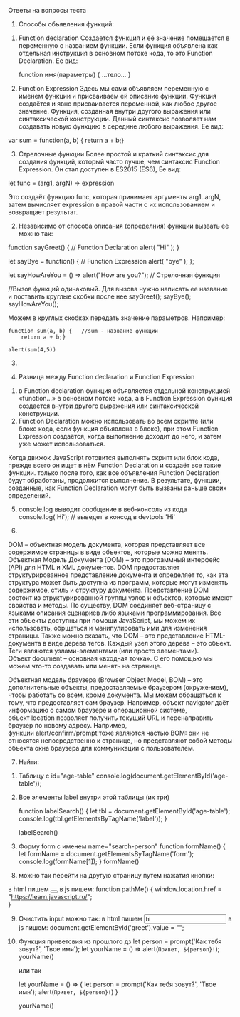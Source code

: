 Ответы на вопросы теста

1. Способы объявления функций:
1) Function declaration
Создается функция и  её значение помещается в переменную с названием функции. 
Если функция объявлена как отдельная инструкция в основном потоке кода, то это Function Declaration. 
Ее вид:

    function имя(параметры) {
    ...тело...
    }

2) Function Expression
Здесь мы сами объявляем переменную с именем функции и присваиваем ей описание функции. 
Функция создаётся и явно присваивается переменной, как любое другое значение. 
Функция, созданная внутри другого выражения или синтаксической конструкции. 
Данный синтаксис позволяет нам создавать новую функцию в середине любого выражения. 
Ее вид:

var sum = function(a, b) {
return a + b;}

3) Стрелочные функции
Более простой и краткий синтаксис для создания функций, который часто лучше, чем синтаксис Function Expression.
Он стал доступен в ES2015 (ES6),
Ее вид:

let func = (arg1, argN) => expression

Это создаёт функцию func, которая принимает аргументы arg1..argN, затем вычисляет expression в правой части с их использованием и возвращает результат.

2. Независимо от способа описания (определния) функции вызвать ее можно так:

function sayGreet() {                      // Function Declaration
  alert( "Hi" );
}

let sayBye = function() {               // Function Expression
  alert( "bye" );
};

let sayHowAreYou = () => alert("How are you?");     // Стрелочная функция


//Вызов функций одинаковый. Для вызова нужно написать ее название и поставить круглые скобки после нее
sayGreet();
sayBye();
sayHowAreYou();

Можем в круглых скобках передать значение параметров. Например:

    function sum(a, b) {   //sum - название функции
        return a + b;}

    alert(sum(4,5))


3.   


4. Разница между Function declaration и Function Expression

1) в Function declaration функция объявляется отдельной конструкцией «function…» в основном потоке кода, а в Function Expression функция создается внутри другого выражения или синтаксической конструкции. 
2) Function Declaration можно использовать во всем скрипте (или блоке кода, если функция объявлена в блоке), при этом Function Expression создаётся, когда выполнение доходит до него, и затем уже может использоваться.

Когда движок JavaScript готовится выполнять скрипт или блок кода, прежде всего он ищет в нём Function Declaration и создаёт все такие функции. только после того, как все объявления Function Declaration будут обработаны, продолжится выполнение. В результате, функции, созданные, как Function Declaration могут быть вызваны раньше своих определений.

5. console.log выводит сообщение в веб-консоль из кода
console.log('Hi'); // выведет в консод в devtools 'Hi'


6. 

DOM – объектная модель документа, которая представляет все содержимое страницы в виде объектов, которые можно менять.
Объектная Модель Документа (DOM) – это программный интерфейс (API) для HTML и XML документов. DOM предоставляет структурированное представление документа и определяет то, как эта структура может быть доступна из программ, которые могут изменять содержимое, стиль и структуру документа. Представление DOM состоит из структурированной группы узлов и объектов, которые имеют свойства и методы. По существу, DOM соединяет веб-страницу с языками описания сценариев либо языками программирования. 
Все эти объекты доступны при помощи JavaScript, мы можем их использовать, обрщаться и манипулировать ими для изменения страницы.
Также можно сказать, что DOM – это представление HTML-документа в виде дерева тегов. Каждый узел этого дерева – это объект. Теги являются узлами-элементами (или просто элементами). 
Объект document – основная «входная точка». С его помощью мы можем что-то создавать или менять на странице.

Объектная модель браузера (Browser Object Model, BOM) – это дополнительные объекты, предоставляемые браузером (окружением), чтобы работать со всем, кроме документа. 
Мы можем обращаться к тому, что предоставляет сам браузер.
Например, объект navigator даёт информацию о самом браузере и операционной системе, объект location позволяет получить текущий URL и перенаправить браузер по новому адресу.
Например, функции alert/confirm/prompt тоже являются частью BOM: они не относятся непосредственно к странице, но представляют собой методы объекта окна браузера для коммуникации с пользователем.

7. Найти:
1) Таблицу с id="age-table"
    console.log(document.getElementById('age-table'));

2) Все элементы label внутри этой таблицы (их три)

    function labelSearch() {
        let tbl = document.getElementById('age-table');
        console.log(tbl.getElementsByTagName('label'));
    }

    labelSearch()

3) Форму form с именем name="search-person"
    function formName() {
        let formName = document.getElementsByTagName('form');
        console.log(formName[1]);
    }
    formName()

8. можно так перейти на другую страницу путем нажатия кнопки:

в html пишем <button onclick="pathMe()"></button> 
в js пишем:
    function pathMe() {
        window.location.href = "https://learn.javascript.ru/";    
    }

9. Очистить input можно так:
в html пишем <input id="greet" type="text" value="hi">
в js пишем: document.getElementById('greet').value = "";
    



10. Функция приветсвия из прошлого дз
    let person = prompt('Как тебя зовут?', 'Твое имя');
    let yourName = () => alert(`Привет, ${person}!`); 
    yourName()

    или так

    let yourName = () => {
    let person = prompt('Как тебя зовут?', 'Твое имя');
    alert(`Привет, ${person}!`)
    }

    yourName()